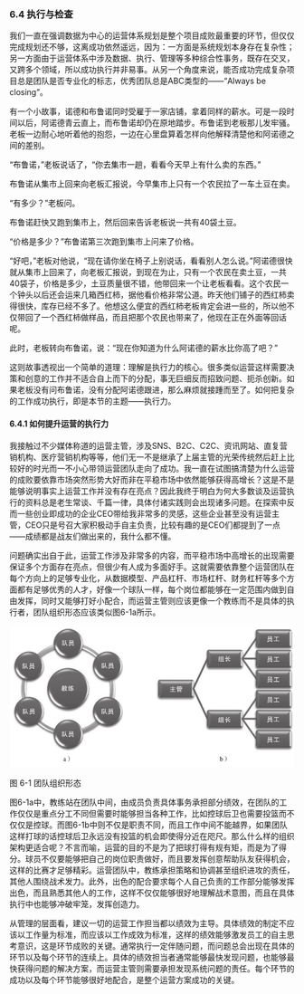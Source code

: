 ### 6.4 执行与检查

我们一直在强调数据为中心的运营体系规划是整个项目成败最重要的环节，但仅仅完成规划还不够，这离成功依然遥远，因为：一方面是系统规划本身存在复杂性；另一方面由于运营体系中涉及数据、执行、管理等多种综合性事务，既存在交叉，又跨多个领域，所以成功执行并非易事。从另一个角度来说，能否成功完成复杂项目总是团队是否专业化的标志，优秀团队总是ABC类型的——“Always be closing”。

有一个小故事，诺德和布鲁诺同时受雇于一家店铺，拿着同样的薪水。可是一段时间以后，阿诺德青云直上，而布鲁诺却仍在原地踏步。布鲁诺到老板那儿发牢骚。老板一边耐心地听着他的抱怨，一边在心里盘算着怎样向他解释清楚他和阿诺德之间的差别。

“布鲁诺，”老板说话了，“你去集市一趟，看看今天早上有什么卖的东西。”

布鲁诺从集市上回来向老板汇报说，今早集市上只有一个农民拉了一车土豆在卖。

“有多少？”老板问。

布鲁诺赶快又跑到集市上，然后回来告诉老板说一共有40袋土豆。

“价格是多少？”布鲁诺第三次跑到集市上问来了价格。

“好吧，”老板对他说，“现在请你坐在椅子上别说话，看看别人怎么说。”阿诺德很快就从集市上回来了，向老板汇报说，到现在为止，只有一个农民在卖土豆，一共40袋子，价格是多少，土豆质量很不错，他带回来一个让老板看看。这个农民一个钟头以后还会运来几箱西红柿，据他看价格非常公道。昨天他们铺子的西红柿卖得很快，库存已经不多了。他想这么便宜的西红柿老板肯定会进一些的，所以他不仅带回了一个西红柿做样品，而且把那个农民也带来了，他现在正在外面等回话呢。

此时，老板转向布鲁诺，说：“现在你知道为什么阿诺德的薪水比你高了吧？”

这则故事透视出一个简单的道理：理解是执行力的核心。很多类似运营这样需要决策和创意的工作并不适合自上而下的分配，事无巨细反而招致问题、扼杀创新。如果老板没有问布鲁诺，没有分配阿诺德跟进，那么麻烦就接踵而至了。如何把复杂的工作成功执行，即是本节的主题——执行力。

#### 6.4.1 如何提升运营的执行力

我接触过不少媒体称道的运营主管，涉及SNS、B2C、C2C、资讯网站、直复营销机构、医疗营销机构等等，他们无一不是继承了上届主管的光荣传统然后赶上比较好的时光而一不小心带领运营团队走向了成功。我一直在试图搞清楚为什么运营的成败要依靠市场突然形势大好而非在平稳市场中依然能够获得高增长？这是不是能够说明事实上运营工作并没有存在亮点？因此我终于明白为何大多数谈及运营执行的资料总是老生常谈、千篇一律，具体付诸实践则会出现诸多问题。在探索中反而一些创业即成功的企业CEO带给我非常多的灵感，这些企业甚至没有运营主管，CEO只是号召大家积极动手自主负责，比较有趣的是CEO们都提到了一点——成绩都是战友们做出来的，我什么都不懂。

问题确实出自于此，运营工作涉及非常多的内容，而平稳市场中高增长的出现需要保证多个方面存在亮点，但很少有人成为多面好手。这就需要依靠整个运营团队在每个方向上的足够专业化，从数据模型、产品杠杆、市场杠杆、财务杠杆等多个方面都有足够优秀的人才，好像一个球队一样，每个岗位都能够在一定范围内做到自由发挥，同时又能够打好小配合，而运营主管则应该更像一个教练而不是具体的执行者，团队组织形态应该类似图6-1a所示。

![](images/image01390_jpeg)

图 6-1 团队组织形态 

图6-1a中，教练站在团队中间，由成员负责具体事务承担部分绩效，在团队的工作仅仅是重点分工不同但需要时能够担当各种工作，比如控球后卫也需要投篮而不仅仅是控球。而图6-1b中则不仅是职责不同，而且工作中间不能越界，如果团队这样打球的话控球后卫永远没有投篮的机会即使得分近在咫尺。那么什么样的组织架构更适合呢？不言而喻，运营的目的不是为了把球打得有规有矩，而是为了得分。球员不仅要能够把自己的岗位职责做好，而且要发挥创意帮助队友获得机会，这样的比赛才足够精彩。运营团队中，教练承担策略和协调甚至组织进攻的责任，其他人围绕战术发力。此外，出色的配合要求每个人自己负责的工作部分能够发挥出色，而且熟悉其他人的工作，这样不仅仅能够很好地理解战术意图，而且在具体执行中也能够冲破牢笼，发挥创造力。

从管理的层面看，建议一切的运营工作担当都以绩效为主导。具体绩效的制定不应该以工作量为标准，而应该以工作成效为标准，这样的绩效能够激发员工的自主思考意识，这是环节成败的关键。通常执行一定伴随问题，而问题总会出现在具体的环节以及每个环节的连续上。具体的绩效担当者通常能够最快发现问题，也能够最快获得问题的解决方案，而运营主管则需要承担发现系统问题的责任。每个环节的成功以及每个环节能够很好地配合，是整个运营方案成功的关键。
